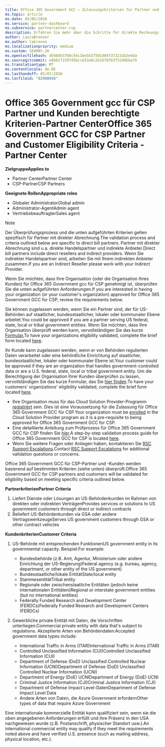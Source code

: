 ```yaml
---
title: Office 365 Government GCC – Zulassungskriterien für Partner und Kunden
ms.topic: article
ms.date: 05/05/2020
ms.service: partner-dashboard
ms.subservice: partnercenter-csp
description: Erfahren Sie mehr über die Schritte für direkte Rechnungs Partner (direkte Händler, indirekte Anbieter), um Partner und Kunden für Office 365 Government gcc für CSP zu überprüfen.
author: LauraBrenner
ms.author: labrenne
ms.localizationpriority: medium
ms.custom: SEOMAY.20
ms.openlocfilehash: d598db3760c54c1be5b37501d04f373231b2e4da
ms.sourcegitcommit: e9b627159745bcce53a8c2b1676f63f5249bba76
ms.translationtype: MT
ms.contentlocale: de-DE
ms.lasthandoff: 05/07/2020
ms.locfileid: "82908048"
---
```

# <a name="office-365-government-gcc-for-csp-partner-and-customer-eligibility-criteria---partner-center"></a><span data-ttu-id="1113a-103">Office 365 Government gcc für CSP Partner und Kunden berechtigte Kriterien-Partner Center</span><span class="sxs-lookup"><span data-stu-id="1113a-103">Office 365 Government GCC for CSP Partner and Customer Eligibility Criteria - Partner Center</span></span>

<span data-ttu-id="1113a-104">**Zielgruppe**</span><span class="sxs-lookup"><span data-stu-id="1113a-104">**Applies to**</span></span>

- <span data-ttu-id="1113a-105">Partner Center</span><span class="sxs-lookup"><span data-stu-id="1113a-105">Partner Center</span></span>
- <span data-ttu-id="1113a-106">CSP-Partner</span><span class="sxs-lookup"><span data-stu-id="1113a-106">CSP Partners</span></span>

<span data-ttu-id="1113a-107">**Geeignete Rollen**</span><span class="sxs-lookup"><span data-stu-id="1113a-107">**Appropriate roles**</span></span>

- <span data-ttu-id="1113a-108">Globaler Administrator</span><span class="sxs-lookup"><span data-stu-id="1113a-108">Global admin</span></span>
- <span data-ttu-id="1113a-109">Administrator-Agent</span><span class="sxs-lookup"><span data-stu-id="1113a-109">Admin agent</span></span>
- <span data-ttu-id="1113a-110">Vertriebsbeauftragter</span><span class="sxs-lookup"><span data-stu-id="1113a-110">Sales agent</span></span>

>[!NOTE]
><span data-ttu-id="1113a-111">Der Überprüfungsprozess und die unten aufgeführten Kriterien gelten spezifisch für Partner mit direkter Abrechnung.</span><span class="sxs-lookup"><span data-stu-id="1113a-111">The validation process and criteria outlined below are specific to direct bill partners.</span></span> <span data-ttu-id="1113a-112">Partner mit direkter Abrechnung sind u.a. direkte Handelspartner und indirekte Anbieter.</span><span class="sxs-lookup"><span data-stu-id="1113a-112">Direct bill partners include direct resellers and indirect providers.</span></span>  <span data-ttu-id="1113a-113">Wenn Sie indirekter Handelspartner sind, arbeiten Sie mit Ihrem indirekten Anbieter zusammen.</span><span class="sxs-lookup"><span data-stu-id="1113a-113">If you are an Indirect Reseller please work with your Indirect Provider.</span></span>

<span data-ttu-id="1113a-114">Wenn Sie möchten, dass Ihre Organisation (oder die Organisation Ihres Kunden) für Office 365 Government gcc für CSP genehmigt ist, überprüfen Sie die unten aufgeführten Anforderungen.</span><span class="sxs-lookup"><span data-stu-id="1113a-114">If you are interested in having your organization (or your customer's organization) approved for Office 365 Government GCC for CSP, review the requirements below.</span></span>

<span data-ttu-id="1113a-115">Sie können zugelassen werden, wenn Sie ein Partner sind, der für US-Behörden auf staatlicher, bundesstaatlicher, lokaler oder kommunaler Ebene arbeitet.</span><span class="sxs-lookup"><span data-stu-id="1113a-115">You could be approved if you are a partner serving US federal, state, local or tribal government entities.</span></span> <span data-ttu-id="1113a-116">Wenn Sie möchten, dass Ihre Organisation überprüft werden kann, vervollständigen Sie das kurze [Formular.](https://products.office.com/government/eligibility-validation?ReqType=CSPPartner)</span><span class="sxs-lookup"><span data-stu-id="1113a-116">To have your organizations eligibility validated, complete the brief form located [here](https://products.office.com/government/eligibility-validation?ReqType=CSPPartner).</span></span>

<span data-ttu-id="1113a-117">Ihr Kunde kann zugelassen werden, wenn er von Behörden regulierten Daten verarbeitet oder eine behördliche Einrichtung auf staatlicher, bundesstaatlicher, lokaler oder kommunaler Ebene ist.</span><span class="sxs-lookup"><span data-stu-id="1113a-117">Your customer could be approved if they are an organization that handles government-controlled data or are a U.S. federal, state, local or tribal government entity.</span></span> <span data-ttu-id="1113a-118">Um die Berechtigung der Organisation Ihrer Kunden überprüfen zu lassen, vervollständigen Sie das kurze Formular, das Sie [hier finden](https://products.office.com/government/eligibility-validation?ReqType=CSPCustomer).</span><span class="sxs-lookup"><span data-stu-id="1113a-118">To have your customers' organizations' eligibility validated, complete the brief form located [here](https://products.office.com/government/eligibility-validation?ReqType=CSPCustomer).</span></span> 

-   <span data-ttu-id="1113a-119">Ihre Organisation muss für das Cloud Solution Provider-Programm [registriert](https://partnercenter.microsoft.com/partner/cloud-solution-provider) sein. Dies ist eine Voraussetzung für die Zulassung für Office 365 Government GCC für CSP.</span><span class="sxs-lookup"><span data-stu-id="1113a-119">Your organization must be [enrolled](https://partnercenter.microsoft.com/partner/cloud-solution-provider) in the Cloud Solution Provider program as it is a pre-requisite to being approved for Office 365 Government GCC for CSP.</span></span>
-   <span data-ttu-id="1113a-120">Eine detaillierte Anleitung zum Prüfprozess für Office 365 Government GCC für CSP finden Sie [hier](https://go.microsoft.com/fwlink/?linkid=2007323).</span><span class="sxs-lookup"><span data-stu-id="1113a-120">A step-by-step validation process guide for Office 365 Government GCC for CSP is located [here](https://go.microsoft.com/fwlink/?linkid=2007323).</span></span>
-   <span data-ttu-id="1113a-121">Wenn Sie weitere Fragen oder Anliegen haben, kontaktieren Sie [RSC Support Escalations](mailto:usgcce@microsoft.com).</span><span class="sxs-lookup"><span data-stu-id="1113a-121">Contact [RSC Support Escalations](mailto:usgcce@microsoft.com) for additional validation questions or concerns.</span></span>

<span data-ttu-id="1113a-122">Office 365 Government GCC für CSP-Partner und -Kunden werden basierend auf bestimmten Kriterien (siehe unten) überprüft.</span><span class="sxs-lookup"><span data-stu-id="1113a-122">Office 365 Government GCC for CSP partners and customers will be validated for eligibility based on meeting specific criteria outlined below.</span></span>

<span data-ttu-id="1113a-123">**Partnerkriterien**</span><span class="sxs-lookup"><span data-stu-id="1113a-123">**Partner Criteria**</span></span>
1.  <span data-ttu-id="1113a-124">Liefert Dienste oder Lösungen an US-Behördenkunden im Rahmen von direkten oder indirekten Verträgen</span><span class="sxs-lookup"><span data-stu-id="1113a-124">Provides services or solutions to US government customers through direct or indirect contracts</span></span>
2.  <span data-ttu-id="1113a-125">Beliefert US-Behördenkunden via GSA oder andere Vertragswerkzeuge</span><span class="sxs-lookup"><span data-stu-id="1113a-125">Serves US government customers through GSA or other contract vehicles</span></span>

<span data-ttu-id="1113a-126">**Kundenkriterien**</span><span class="sxs-lookup"><span data-stu-id="1113a-126">**Customer Criteria**</span></span>
1.  <span data-ttu-id="1113a-127">US-Behörde mit entsprechenden Funktionen</span><span class="sxs-lookup"><span data-stu-id="1113a-127">US government entity in its governmental capacity.</span></span> <span data-ttu-id="1113a-128">Beispiel:</span><span class="sxs-lookup"><span data-stu-id="1113a-128">For example:</span></span>
 
    -  <span data-ttu-id="1113a-129">Bundesbehörde (z.B. Amt, Agentur, Ministerium oder andere Einrichtung der US-Regierung)</span><span class="sxs-lookup"><span data-stu-id="1113a-129">Federal agency (e.g. bureau, agency, department, or other entity of the US government)</span></span>
    -   <span data-ttu-id="1113a-130">Bundesstaatliche/lokale Entität</span><span class="sxs-lookup"><span data-stu-id="1113a-130">State/local entity</span></span> 
    -   <span data-ttu-id="1113a-131">Stammesentität</span><span class="sxs-lookup"><span data-stu-id="1113a-131">Tribal entity</span></span>
    -   <span data-ttu-id="1113a-132">Regionale oder zwischenstaatliche Entitäten (jedoch keine internationalen Entitäten)</span><span class="sxs-lookup"><span data-stu-id="1113a-132">Regional or interstate government entities (but no international entities)</span></span>
    -   <span data-ttu-id="1113a-133">Federally Funded Research and Development Center (FERDCs)</span><span class="sxs-lookup"><span data-stu-id="1113a-133">Federally Funded Research and Development Centers (FERDCs)</span></span>

2.  <span data-ttu-id="1113a-134">Gewerbliche private Entität mit Daten, die Vorschriften unterliegen.</span><span class="sxs-lookup"><span data-stu-id="1113a-134">Commercial private entity with data that's subject to regulations.</span></span> <span data-ttu-id="1113a-135">Akzeptierte Arten von Behördendaten:</span><span class="sxs-lookup"><span data-stu-id="1113a-135">Accepted government data types include:</span></span> 
    -   <span data-ttu-id="1113a-136">International Traffic in Arms (ITAR)</span><span class="sxs-lookup"><span data-stu-id="1113a-136">International Traffic in Arms (ITAR)</span></span>
    -   <span data-ttu-id="1113a-137">Controlled Unclassified Information (CUI)</span><span class="sxs-lookup"><span data-stu-id="1113a-137">Controlled Unclassified Information (CUI)</span></span>
    -   <span data-ttu-id="1113a-138">Department of Defense (DoD) Unclassified Controlled Nuclear Information (UCNI)</span><span class="sxs-lookup"><span data-stu-id="1113a-138">Department of Defense (DoD) Unclassified Controlled Nuclear Information (UCNI)</span></span>
    -   <span data-ttu-id="1113a-139">Department of Energy (DoE) UCNI</span><span class="sxs-lookup"><span data-stu-id="1113a-139">Department of Energy (DoE) UCNI</span></span>
    -   <span data-ttu-id="1113a-140">Criminal Justice Information (CJI)</span><span class="sxs-lookup"><span data-stu-id="1113a-140">Criminal Justice Information (CJI)</span></span>
    -   <span data-ttu-id="1113a-141">Department of Defense Impact Level-Daten</span><span class="sxs-lookup"><span data-stu-id="1113a-141">Department of Defense Impact Level Data</span></span>
    -   <span data-ttu-id="1113a-142">Andere Arten von Daten, die Azure Government erfordern</span><span class="sxs-lookup"><span data-stu-id="1113a-142">Other types of data that require Azure Government</span></span>

<span data-ttu-id="1113a-143">Eine internationale kommerzielle Entität kann qualifiziert sein, wenn sie die oben angegebenen Anforderungen erfüllt und ihre Präsenz in den USA nachgewiesen wurde (z.B. Postanschrift, physischer Standort usw.).</span><span class="sxs-lookup"><span data-stu-id="1113a-143">An international commercial entity may qualify if they meet the requirements noted above and have verified U.S. presence (such as mailing address, physical location, etc.).</span></span>

